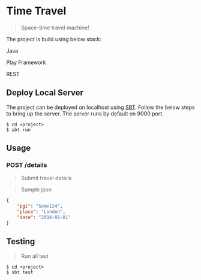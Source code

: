 # Time Travel
> Space-time travel machine!

The project is build using below stack:

Java

Play Framework

REST

## Deploy Local Server

The project can be deployed on localhost using [SBT](https://www.scala-sbt.org/download.html). Follow the below steps to bring up the server. The server runs by default on 9000 port. 

```console
$ cd <project>
$ sbt run
```

## Usage

### POST /details

> Submit travel details

> Sample json

```json
{
    "pgi": "Some124",
    "place": "London",
    "date": "2018-01-01"
}
```

## Testing

> Run all test

```console
$ cd <project>
$ sbt test
```
